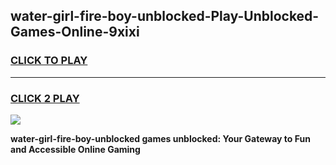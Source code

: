 
## water-girl-fire-boy-unblocked-Play-Unblocked-Games-Online-9xixi
<h3>
<a href="https://premium76.site?title=water-girl-fire-boy-unblocked&ref=25A">CLICK TO PLAY</a></h3>
<hr>

<h3>
<a href="https://premium76.site?title=water-girl-fire-boy-unblocked&ref=25A">CLICK 2 PLAY</a>
  
</h3>

<a href="https://premium76.site?title=water-girl-fire-boy-unblocked&ref=25A"><img src="https://clearcache.store/games.png"></a>


**water-girl-fire-boy-unblocked games unblocked: Your Gateway to Fun and Accessible Online Gaming**
